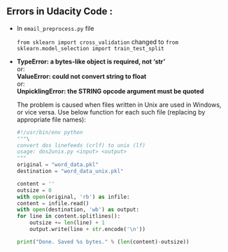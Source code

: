 ## Errors in Udacity Code :

- In  `email_preprocess.py` file

    `from sklearn import cross_validation` changed to `from sklearn.model_selection import train_test_split`

- **TypeError: a bytes-like object is required, not ‘str’**  
    or:  
    **ValueError: could not convert string to float**  
    or:  
    **UnpicklingError: the STRING opcode argument must be quoted**  

    The problem is caused when files written in Unix are used in Windows, or vice versa.
    Use below function for each such file (replacing by appropriate file names):

    ```python
    #!/usr/bin/env python
    """\
    convert dos linefeeds (crlf) to unix (lf)
    usage: dos2unix.py <input> <output>
    """
    original = "word_data.pkl"
    destination = "word_data_unix.pkl"

    content = ''
    outsize = 0
    with open(original, 'rb') as infile:
    content = infile.read()
    with open(destination, 'wb') as output:
    for line in content.splitlines():
        outsize += len(line) + 1
        output.write(line + str.encode('\n'))

    print("Done. Saved %s bytes." % (len(content)-outsize))
    ```